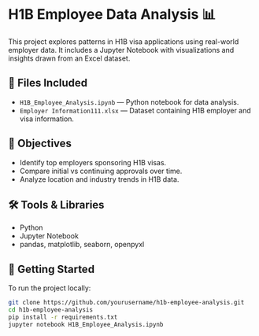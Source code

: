 # H1B Employee Data Analysis 📊

This project explores patterns in H1B visa applications using real-world employer data. It includes a Jupyter Notebook with visualizations and insights drawn from an Excel dataset.

## 📁 Files Included

- `H1B_Employee_Analysis.ipynb` — Python notebook for data analysis.
- `Employer Information111.xlsx` — Dataset containing H1B employer and visa information.

## 🎯 Objectives

- Identify top employers sponsoring H1B visas.
- Compare initial vs continuing approvals over time.
- Analyze location and industry trends in H1B data.

## 🛠 Tools & Libraries

- Python
- Jupyter Notebook
- pandas, matplotlib, seaborn, openpyxl

## 🚀 Getting Started

To run the project locally:

```bash
git clone https://github.com/yourusername/h1b-employee-analysis.git
cd h1b-employee-analysis
pip install -r requirements.txt
jupyter notebook H1B_Employee_Analysis.ipynb
